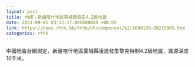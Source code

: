 ```yaml
---
layout: post
title: 內媒：新疆喀什地區葉城縣發生4.2級地震
date: 2021-09-05 03:33:17.000000000 +08:00
link: https://news.rthk.hk/rthk/ch/component/k2/1609109-20210905.htm
categories: rthk
---
```


中國地震台網測定，新疆喀什地區葉城縣凌晨發生黎克特制4.2級地震，震源深度10千米。
